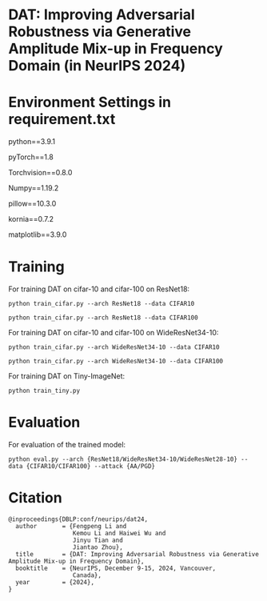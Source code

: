 # DAT: Improving Adversarial Robustness via Generative Amplitude Mix-up in Frequency Domain (in NeurIPS 2024)
# Environment Settings in requirement.txt
python==3.9.1

pyTorch==1.8

Torchvision==0.8.0

Numpy==1.19.2

pillow==10.3.0

kornia==0.7.2

matplotlib==3.9.0

# Training
For training DAT on cifar-10 and cifar-100 on ResNet18: 
```
python train_cifar.py --arch ResNet18 --data CIFAR10
```
```
python train_cifar.py --arch ResNet18 --data CIFAR100
```
For training DAT on cifar-10 and cifar-100 on WideResNet34-10: 
```
python train_cifar.py --arch WideResNet34-10 --data CIFAR10
```
```
python train_cifar.py --arch WideResNet34-10 --data CIFAR100
```

For training DAT on Tiny-ImageNet: 
```
python train_tiny.py
```
# Evaluation

For evaluation of the trained model: 
```
python eval.py --arch {ResNet18/WideResNet34-10/WideResNet28-10} --data {CIFAR10/CIFAR100} --attack {AA/PGD}
```

# Citation
```
@inproceedings{DBLP:conf/neurips/dat24,
  author       = {Fengpeng Li and
                  Kemou Li and Haiwei Wu and
                  Jinyu Tian and
                  Jiantao Zhou},
  title        = {DAT: Improving Adversarial Robustness via Generative Amplitude Mix-up in Frequency Domain},
  booktitle    = {NeurIPS, December 9-15, 2024, Vancouver,
                  Canada},
  year         = {2024},
}
```
